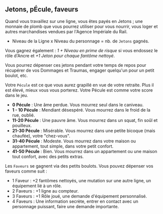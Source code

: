 ## Jetons, pÉcule, faveurs

Quand vous travaillez sur une ligne, vous êtes payés en Jetons ; une monnaie de
plomb que vous pourrez utiliser pour vous nourrir, vous loger et autres
marchandises vendues par l'Agence Impériale du Rail.

* Niveau de la Ligne x Niveau du personnage = nb. de `Jetons` gagnés.

Vous gagnez également : *1 + Niveau en prime de risque*  si vous endossez le
rôle d'Ancre et *+1 Jeton pour chaque fantôme nettoyé*.

Vous pourrez dépenser ces jetons pendant votre temps de repos pour récupérer
de vos Dommages et Traumas, engager quelqu'un pour un petit boulot, etc.

Votre `Pécule` est ce que vous aurez grapillé en vue de votre retraite. Plus il
est élevé, mieux vous vous porterez. Votre Pécule est comme votre score dans le
jeu.

* **0 Pécule** : Une âme perdue. Vous mourrez seul dans le caniveau.
* **1 - 10 Pécule** : Mendiant désespéré. Vous mourrez dans le froid de la rue,
  oublié.
* **11-20 Pécule** : Une pauvre âme. Vous mourrez dans un squat, fin soûl et
  pouilleux.
* **21-30 Pécule** : Misérable. Vous mourrez dans une petite bicoque (mais
  chaufée), votre "chez-vous".
* **31-40 Pécule** : Modeste. Vous mourrez dans votre maison ou appartement,
  tout simple, dans votre petit confort.
* **41-50 Pécule** : Bien. Vous mourrez dans un appartement ou une maison
  tout confort, avec des petits extras.

Les `Faveurs` se gagnent via des petits boulots. Vous pouvez dépenser vos faveurs
comme suit :

* 1 Faveur : +2 fantômes nettoyés, une mutation sur une autre ligne, un
  équipement lié à un rôle.
* 2 Faveurs : +1 ligne au compteur.
* 3 Faveurs : +1 Rôle joué, une demande d'équipement personnalisé.
* 4 Faveurs : Une information secrète, entrer en contact avec un personnage
  puissant, faire une demande importante.


